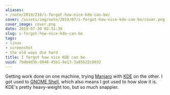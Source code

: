 ```yaml
---
aliases:
- /note/2019/210/i-forgot-how-nice-kde-can-be/
cover: /assets/img/note/2019/07/i-forgot-how-nice-kde-can-be/cover.png
cover_image: cover.png
date: 2019-07-30 02:31:39
slug: i-forgot-how-nice-kde-can-be
tags:
- linux
- screenshot
- the old ways die hard
title: I forgot how nice KDE can be
uuid: 7bdb4d3b-6048-45b1-8e13-3a85b22c8832
---
```


Getting work done on one machine, trying [Manjaro][] with [KDE][] on the other.
I got used to [GNOME Shell][], which also means I got used to how slow it is.
KDE's pretty heavy-weight too, but so much snappier.

[Manjaro]: https://manjaro.org/
[KDE]: https://kde.org
[GNOME Shell]: https://wiki.gnome.org/Projects/GnomeShell